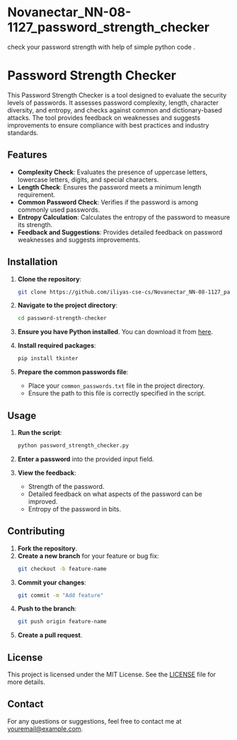 # Novanectar_NN-08-1127_password_strength_checker
check your password strength with help of simple python code .  


# Password Strength Checker

This Password Strength Checker is a tool designed to evaluate the security levels of passwords. It assesses password complexity, length, character diversity, and entropy, and checks against common and dictionary-based attacks. The tool provides feedback on weaknesses and suggests improvements to ensure compliance with best practices and industry standards.

## Features

- **Complexity Check**: Evaluates the presence of uppercase letters, lowercase letters, digits, and special characters.
- **Length Check**: Ensures the password meets a minimum length requirement.
- **Common Password Check**: Verifies if the password is among commonly used passwords.
- **Entropy Calculation**: Calculates the entropy of the password to measure its strength.
- **Feedback and Suggestions**: Provides detailed feedback on password weaknesses and suggests improvements.

## Installation

1. **Clone the repository**:
    ```bash
    git clone https://github.com/iliyas-cse-cs/Novanectar_NN-08-1127_password_strength_checker
    ```
2. **Navigate to the project directory**:
    ```bash
    cd password-strength-checker
    ```
3. **Ensure you have Python installed**. You can download it from [here](https://www.python.org/downloads/).

4. **Install required packages**:
    ```bash
    pip install tkinter
    ```

5. **Prepare the common passwords file**:
    - Place your `common_passwords.txt` file in the project directory.
    - Ensure the path to this file is correctly specified in the script.

## Usage

1. **Run the script**:
    ```bash
    python password_strength_checker.py
    ```

2. **Enter a password** into the provided input field.

3. **View the feedback**:
    - Strength of the password.
    - Detailed feedback on what aspects of the password can be improved.
    - Entropy of the password in bits.


## Contributing

1. **Fork the repository**.
2. **Create a new branch** for your feature or bug fix:
    ```bash
    git checkout -b feature-name
    ```
3. **Commit your changes**:
    ```bash
    git commit -m "Add feature"
    ```
4. **Push to the branch**:
    ```bash
    git push origin feature-name
    ```
5. **Create a pull request**.

## License

This project is licensed under the MIT License. See the [LICENSE](LICENSE) file for more details.

## Contact

For any questions or suggestions, feel free to contact me at [youremail@example.com](mailto:youremail@example.com).
